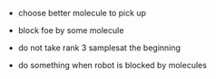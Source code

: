 * choose better molecule to pick up

* block foe by some molecule

* do not take rank 3 samplesat the beginning

* do something when robot is blocked by molecules
